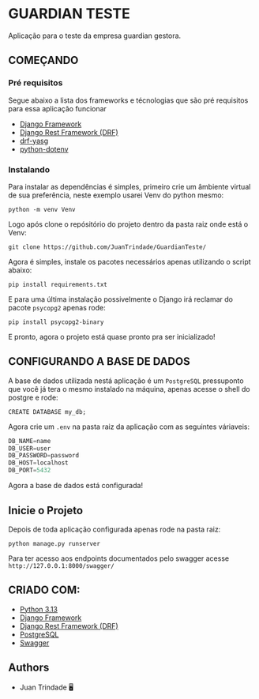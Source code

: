 # GUARDIAN TESTE
Aplicação para o teste da empresa guardian gestora.

## COMEÇANDO
### Pré requisitos
Segue abaixo a lista dos frameworks e técnologias que são pré requisitos para essa aplicação funcionar
- [Django Framework](https://www.djangoproject.com/download/)
- [Django Rest Framework (DRF)](https://www.django-rest-framework.org/#installation)
- [drf-yasg](https://drf-yasg.readthedocs.io/en/stable/readme.html)
- [python-dotenv](https://pypi.org/project/python-dotenv/)

### Instalando
Para instalar as dependências é simples, primeiro crie um âmbiente virtual de sua preferência, neste exemplo usarei Venv do python mesmo:
```
python -m venv Venv
```
Logo após clone o repósitório do projeto dentro da pasta raiz onde está o Venv:
```
git clone https://github.com/JuanTrindade/GuardianTeste/
```
Agora é simples, instale os pacotes necessários apenas utilizando o script abaixo:
```
pip install requirements.txt
```
E para uma última instalação possivelmente o Django irá reclamar do pacote ``psycopg2`` apenas rode:
```
pip install psycopg2-binary
```
E pronto, agora o projeto está quase pronto pra ser inicializado!

## CONFIGURANDO A BASE DE DADOS
A base de dados utilizada nestá aplicação é um ``PostgreSQL`` pressuponto que você já tera o mesmo instalado na máquina, apenas acesse o shell do postgre e rode:
```
CREATE DATABASE my_db;
```
Agora crie um ``.env`` na pasta raiz da aplicação com as seguintes váriaveis:
```js
DB_NAME=name
DB_USER=user
DB_PASSWORD=password
DB_HOST=localhost
DB_PORT=5432
```
Agora a base de dados está configurada!

## Inicie o Projeto
Depois de toda aplicação configurada apenas rode na pasta raiz:
```
python manage.py runserver
```
Para ter acesso aos endpoints documentados pelo swagger acesse ``http://127.0.0.1:8000/swagger/``

## CRIADO COM:
- [Python 3.13](https://www.python.org/downloads/)
- [Django Framework](https://www.djangoproject.com/download/)
- [Django Rest Framework (DRF)](https://www.django-rest-framework.org/#installation)
- [PostgreSQL](https://www.postgresql.org/download/)
- [Swagger](https://drf-yasg.readthedocs.io/en/stable/readme.html)

## Authors
- Juan Trindade 🖥️
